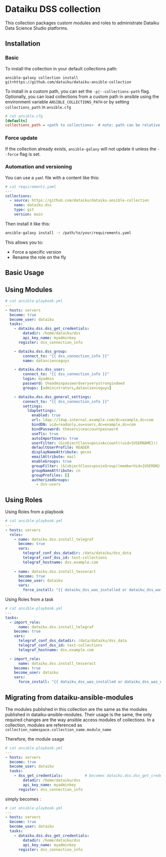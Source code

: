Dataiku DSS collection
===================

This collection packages custom modules and roles to administrate Dataiku Data Science Studio platforms.


Installation
------------

### Basic

To install the collection in your default collections path:

 ```
ansible-galaxy collection install git+https://github.com/dataiku/dataiku-ansible-collection
 ```

To install in a custom path, you can set the `-p|--collections-path` flag.
Optionally, you can load collections from a custom path in ansible using the environment variable `ANSIBLE_COLLECTIONS_PATH` or by setting `collections_path` in `ansible.cfg`

```ini
# cat ansible.cfg
[defaults]
collections_path = <path to collections>  # note: path can be relative or absolute
```

### Force update

If the collection already exists, `ansible-galaxy` will not update it unless the `--force` flag is set.

### Automation and versioning

You can use a `yaml` file with a content like this:

```YAML
# cat requirements.yaml
---
collections:
  - source: https://github.com/dataiku/dataiku-ansible-collection
    name: dataiku.dss
    type: git
    version: main
```

Then install it like this:

```bash
ansible-galaxy install -r /path/to/your/requirements.yaml
```

This allows you to:
- Force a specific version
- Rename the role on the fly

Basic Usage
----------------

## Using Modules

```YAML
# cat ansible-playbook.yml
---
- hosts: servers
  become: true
  become_user: dataiku
  tasks:
    - dataiku.dss.dss_get_credentials:
        datadir: /home/dataiku/dss
        api_key_name: myadminkey
      register: dss_connection_info

    - dataiku.dss.dss_group:
        connect_to: "{{ dss_connection_info }}"
        name: datascienceguys

    - dataiku.dss.dss_user:
        connect_to: "{{ dss_connection_info }}"
        login: myadmin
        password: theadminpasswordveryverystrongindeed
        groups: [administrators,datascienceguys]

    - dataiku.dss.dss_general_settings:
        connect_to: "{{ dss_connection_info }}"
        settings:
          ldapSettings:
            enabled: true
            url: ldap://ldap.internal.example.com/dc=example,dc=com
            bindDN: uid=readonly,ou=users,dc=example,dc=com
            bindPassword: theserviceaccountpassword
            useTls: true
            autoImportUsers: true
            userFilter: (&(objectClass=posixAccount)(uid={USERNAME}))
            defaultUserProfile: READER
            displayNameAttribute: gecos
            emailAttribute: mail
            enableGroups: true
            groupFilter: (&(objectClass=posixGroup)(memberUid={USERDN}))
            groupNameAttribute: cn
            groupProfiles: []
            authorizedGroups: 
              - dss-users
```

## Using Roles

Using Roles from a playbook
```YAML
# cat ansible-playbook.yml
---
- hosts: servers
  roles:
    - name: dataiku.dss.install_telegraf
      become: true
      vars:
        telegraf_conf_dss_datadir: /data/dataiku/dss_data
        telegraf_conf_dss_id: test-collections
        telegraf_hostname: dss.example.com
    
    - name: dataiku.dss.install_tesseract
      become: true
      become_user: dataiku
      vars:
        force_install: "{{ dataiku_dss_was_installed or dataiku_dss_was_upgraded }}"
```

Using Roles from a task
```YAML
# cat ansible-playbook.yml
---
tasks:
  - import_role:
      name: dataiku.dss.install_telegraf
    become: true
    vars:
      telegraf_conf_dss_datadir: /data/dataiku/dss_data
      telegraf_conf_dss_id: test-collections
      telegraf_hostname: dss.example.com

  - import_role:
      name: dataiku.dss.install_tesseract
    become: true
    become_user: dataiku
    vars:
      force_install: "{{ dataiku_dss_was_installed or dataiku_dss_was_upgraded }}"
```


Migrating from dataiku-ansible-modules
-----------------------------------------

The modules published in this collection are the same as the modules published in dataiku-ansible-modules. Their usage is the same, the only required changes are the way ansible access modules of collections.
In a collection, modules are referenced as `collection_namespace.collection_name.module_name`

Therefore, the module usage
```YAML
# cat ansible-playbook.yml
---
- hosts: servers
  become: true
  become_user: dataiku
  tasks:
    - dss_get_credentials:          # becomes dataiku.dss.dss_get_credentials
        datadir: /home/dataiku/dss
        api_key_name: myadminkey
      register: dss_connection_info
```

simply becomes :
```YAML
# cat ansible-playbook.yml
---
- hosts: servers
  become: true
  become_user: dataiku
  tasks:
    - dataiku.dss.dss_get_credentials:
        datadir: /home/dataiku/dss
        api_key_name: myadminkey
      register: dss_connection_info
```
